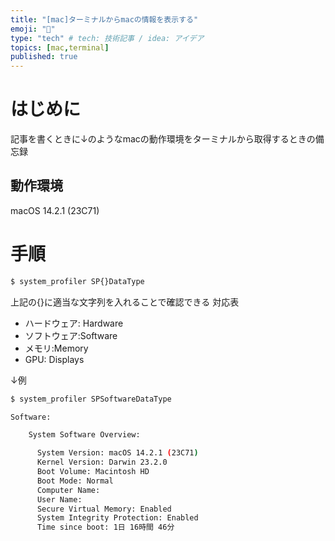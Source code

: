 ```yaml
---
title: "[mac]ターミナルからmacの情報を表示する"
emoji: "👏"
type: "tech" # tech: 技術記事 / idea: アイデア
topics: [mac,terminal]
published: true
---
```

# はじめに
記事を書くときに↓のようなmacの動作環境をターミナルから取得するときの備忘録
## 動作環境
macOS 14.2.1 (23C71)
# 手順
```bash
$ system_profiler SP{}DataType
```
上記の{}に適当な文字列を入れることで確認できる
対応表
- ハードウェア: Hardware
- ソフトウェア:Software
- メモリ:Memory
- GPU: Displays

↓例
```bash
$ system_profiler SPSoftwareDataType

Software:

    System Software Overview:

      System Version: macOS 14.2.1 (23C71)
      Kernel Version: Darwin 23.2.0
      Boot Volume: Macintosh HD
      Boot Mode: Normal
      Computer Name: 
      User Name:
      Secure Virtual Memory: Enabled
      System Integrity Protection: Enabled
      Time since boot: 1日 16時間 46分

```
